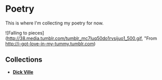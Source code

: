 # Poetry

This is where I'm collecting my poetry for now. 

![Falling to pieces](http://38.media.tumblr.com/tumblr_mc7luq50do1rvsijuo1_500.gif, "From http://i-got-love-in-my-tummy.tumblr.com)

## Collections

* **[Dick Ville](https://github.com/rubinsztajn/poetry/tree/master/dickville)**
  
  
